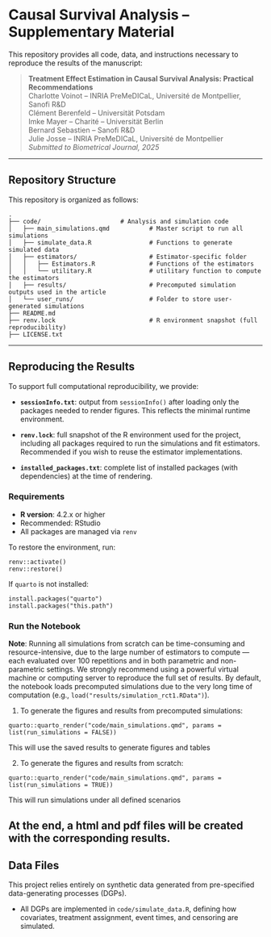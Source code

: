 # Causal Survival Analysis – Supplementary Material

This repository provides all code, data, and instructions necessary to reproduce the results of the manuscript:

> **Treatment Effect Estimation in Causal Survival Analysis: Practical Recommendations**  
> Charlotte Voinot – INRIA PreMeDICaL, Université de Montpellier, Sanofi R&D  
> Clément Berenfeld – Universität Potsdam  
> Imke Mayer – Charité – Universität Berlin  
> Bernard Sebastien – Sanofi R&D  
> Julie Josse – INRIA PreMeDICaL, Université de Montpellier  
> *Submitted to Biometrical Journal, 2025*

---

## Repository Structure

This repository is organized as follows:

```
.
├── code/                      # Analysis and simulation code
│   ├── main_simulations.qmd           # Master script to run all simulations
│   ├── simulate_data.R                # Functions to generate simulated data
│   ├── estimators/                    # Estimator-specific folder
│   │   ├── Estimators.R               # Functions of the estimators
│   │   └── utilitary.R                # utilitary function to compute the estimators
│   ├── results/                       # Precomputed simulation outputs used in the article
│   └── user_runs/                     # Folder to store user-generated simulations
├── README.md
├── renv.lock                          # R environment snapshot (full reproducibility)
├── LICENSE.txt

```

---

## Reproducing the Results


To support full computational reproducibility, we provide:

- **`sessionInfo.txt`**: output from `sessionInfo()` after loading only the packages needed to render figures. This reflects the minimal runtime environment.

- **`renv.lock`**: full snapshot of the R environment used for the project, including all packages required to run the simulations and fit estimators. Recommended if you wish to reuse the estimator implementations.

- **`installed_packages.txt`**: complete list of installed packages (with dependencies) at the time of rendering.


### Requirements

- **R version**: 4.2.x or higher  
- Recommended: RStudio  
- All packages are managed via `renv`

To restore the environment, run:

```{r}
renv::activate()
renv::restore()
```

If `quarto` is not installed:

```{r}
install.packages("quarto")
install.packages("this.path")
```

### Run the Notebook

**Note**: Running all simulations from scratch can be time-consuming and resource-intensive, due to the large number of estimators to compute — each evaluated over 100 repetitions and in both parametric and non-parametric settings. We strongly recommend using a powerful virtual machine or computing server to reproduce the full set of results.
By default, the notebook loads precomputed simulations due to the very long time of computation (e.g., `load("results/simulation_rct1.RData")`). 

1. To generate the figures and results from precomputed simulations:

```{r}
quarto::quarto_render("code/main_simulations.qmd", params = list(run_simulations = FALSE))
```

This will use the saved results to generate figures and tables


2. To generate the figures and results from scratch: 

```{r}
quarto::quarto_render("code/main_simulations.qmd", params = list(run_simulations = TRUE))
```

This will run simulations under all defined scenarios

At the end, a html and pdf files will be created with the corresponding results. 
---

## Data Files

This project relies entirely on synthetic data generated from pre-specified data-generating processes (DGPs).

- All DGPs are implemented in `code/simulate_data.R`, defining how covariates, treatment assignment, event times, and censoring are simulated.
